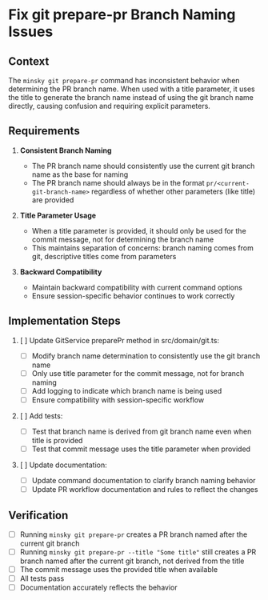 # Fix git prepare-pr Branch Naming Issues

## Context

The `minsky git prepare-pr` command has inconsistent behavior when determining the PR branch name. When used with a title parameter, it uses the title to generate the branch name instead of using the git branch name directly, causing confusion and requiring explicit parameters.

## Requirements

1. **Consistent Branch Naming**

   - The PR branch name should consistently use the current git branch name as the base for naming
   - The PR branch name should always be in the format `pr/<current-git-branch-name>` regardless of whether other parameters (like title) are provided

2. **Title Parameter Usage**

   - When a title parameter is provided, it should only be used for the commit message, not for determining the branch name
   - This maintains separation of concerns: branch naming comes from git, descriptive titles come from parameters

3. **Backward Compatibility**
   - Maintain backward compatibility with current command options
   - Ensure session-specific behavior continues to work correctly

## Implementation Steps

1. [ ] Update GitService preparePr method in src/domain/git.ts:

   - [ ] Modify branch name determination to consistently use the git branch name
   - [ ] Only use title parameter for the commit message, not for branch naming
   - [ ] Add logging to indicate which branch name is being used
   - [ ] Ensure compatibility with session-specific workflow

2. [ ] Add tests:

   - [ ] Test that branch name is derived from git branch name even when title is provided
   - [ ] Test that commit message uses the title parameter when provided

3. [ ] Update documentation:
   - [ ] Update command documentation to clarify branch naming behavior
   - [ ] Update PR workflow documentation and rules to reflect the changes

## Verification

- [ ] Running `minsky git prepare-pr` creates a PR branch named after the current git branch
- [ ] Running `minsky git prepare-pr --title "Some title"` still creates a PR branch named after the current git branch, not derived from the title
- [ ] The commit message uses the provided title when available
- [ ] All tests pass
- [ ] Documentation accurately reflects the behavior
